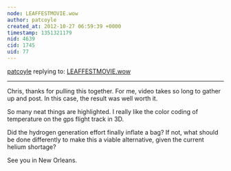 ```yaml
---
node: LEAFFESTMOVIE.wow
author: patcoyle
created_at: 2012-10-27 06:59:39 +0000
timestamp: 1351321179
nid: 4639
cid: 1745
uid: 77
---
```




[patcoyle](../profile/patcoyle) replying to: [LEAFFESTMOVIE.wow](../notes/cfastie/10-25-2012/leaffestmoviewow)

----
Chris, thanks for pulling this together. For me, video takes so long to gather up and post. In this case, the result was well worth it. 

So many neat things are highlighted. I really like the color coding of temperature on the gps flight track in 3D.

Did the hydrogen generation effort finally inflate a bag? If not, what should be done differently to make this a viable alternative, given the current helium shortage?

See you in New Orleans. 
